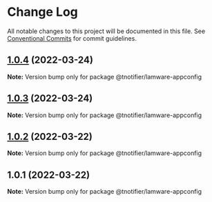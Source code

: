 # Change Log

All notable changes to this project will be documented in this file.
See [Conventional Commits](https://conventionalcommits.org) for commit guidelines.

## [1.0.4](https://github.com/tnotifier/lamware/compare/@tnotifier/lamware-appconfig@1.0.3...@tnotifier/lamware-appconfig@1.0.4) (2022-03-24)

**Note:** Version bump only for package @tnotifier/lamware-appconfig





## [1.0.3](https://github.com/tnotifier/lamware/compare/@tnotifier/lamware-appconfig@1.0.2...@tnotifier/lamware-appconfig@1.0.3) (2022-03-24)

**Note:** Version bump only for package @tnotifier/lamware-appconfig





## [1.0.2](https://github.com/tnotifier/lamware/compare/@tnotifier/lamware-appconfig@1.0.1...@tnotifier/lamware-appconfig@1.0.2) (2022-03-22)

**Note:** Version bump only for package @tnotifier/lamware-appconfig





## 1.0.1 (2022-03-22)

**Note:** Version bump only for package @tnotifier/lamware-appconfig
